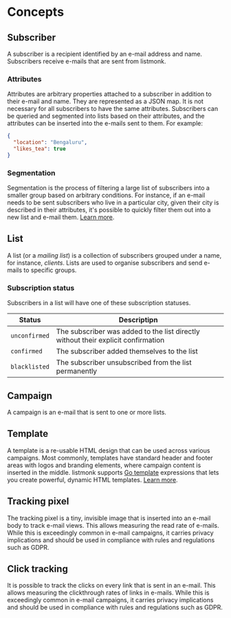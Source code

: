 # Concepts

## Subscriber

A subscriber is a recipient identified by an e-mail address and name. Subscribers receive e-mails that are sent from listmonk.

### Attributes

Attributes are arbitrary properties attached to a subscriber in addition to their e-mail and name. They are represented as a JSON map. It is not necessary for all subscribers to have the same attributes. Subscribers can be queried and segmented into lists based on their attributes, and the attributes can be inserted into the e-mails sent to them. For example:

```json
{
  "location": "Bengaluru",
  "likes_tea": true
}
```

### Segmentation

Segmentation is the process of filtering a large list of subscribers into a smaller group based on arbitrary conditions. For instance, if an e-mail needs to be sent subscribers who live in a particular city, given their city is described in their attributes, it's possible to quickly filter them out into a new list and e-mail them. [Learn more](../querying-and-segmentation).

## List

A list (or a _mailing list_) is a collection of subscribers grouped under a name, for instance, _clients_. Lists are used to organise subscribers and send e-mails to specific groups.

### Subscription status

Subscribers in a list will have one of these subscription statuses.

| Status        | Descriptipn                                                                       |
| ------------- | --------------------------------------------------------------------------------- |
| `unconfirmed` | The subscriber was added to the list directly without their explicit confirmation |
| `confirmed`   | The subscriber added themselves to the list                                       |
| `blacklisted` | The subscriber unsubscribed from the list permanently                             |

## Campaign

A campaign is an e-mail that is sent to one or more lists.

## Template

A template is a re-usable HTML design that can be used across various campaigns. Most commonly, templates have standard header and footer areas with logos and branding elements, where campaign content is inserted in the middle. listmonk supports [Go template](https://gowebexamples.com/templates/) expressions that lets you create powerful, dynamic HTML templates. [Learn more](templating).

## Tracking pixel

The tracking pixel is a tiny, invisible image that is inserted into an e-mail body to track e-mail views. This allows measuring the read rate of e-mails. While this is exceedingly common in e-mail campaigns, it carries privacy implications and should be used in compliance with rules and regulations such as GDPR.

## Click tracking

It is possible to track the clicks on every link that is sent in an e-mail. This allows measuring the clickthrough rates of links in e-mails. While this is exceedingly common in e-mail campaigns, it carries privacy implications and should be used in compliance with rules and regulations such as GDPR.
